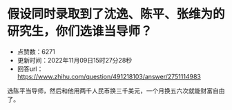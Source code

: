 # 假设同时录取到了沈逸、陈平、张维为的研究生，你们选谁当导师？
- 点赞数：6271
- 更新时间：2022年11月09日15时27分28秒
- 回答url：https://www.zhihu.com/question/491218103/answer/2751114983
<body>
 <p data-pid="cYGCTqX1">选陈平当导师，然后和他用两千人民币换三千美元，一个月换五六次就能财富自由了。</p>
</body>